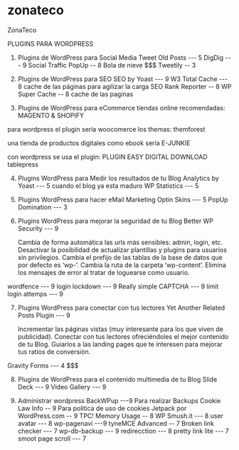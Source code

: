 zonateco
========

ZonaTeco


PLUGINS PARA WORDPRESS

1. Plugins de WordPress para Social Media
Tweet Old Posts --- 5
DigDig --- 9
Social Traffic PopUp -- 8 Bola de nieve $$$
Tweetily -- 3


2. Plugins de WordPress para SEO
SEO by Yoast --- 9
W3 Total Cache --- 8 cache de las páginas para agilizar la carga
SEO Rank Reporter -- 8
WP Super Cache -- 8 cache de las paginas

3. Plugins de WordPress para eCommerce
tiendas online recomendadas: MAGENTO & SHOPIFY

para wordpress el plugin sería woocomerce
los themas: themforest

una tienda de productos digitales como ebook sería E-JUNKIE

con wordpress se usa el plugin:
  PLUGIN EASY DIGITAL DOWNLOAD
  tablepress
  
4. Plugins WordPress para Medir los resultados de tu Blog
Analytics by Yoast --- 5 cuando el blog ya esta maduro
WP Statistics --- 5

5. Plugins WordPress para hacer eMail Marketing
Optin Skins --- 5
PopUp Domination --- 3

6. Plugins WordPress para mejorar la seguridad de tu Blog
Better WP Security --- 9
  
    Cambia de forma automática las urls más sensibles: admin, login, etc.
    Desactivar la posibilidad de actualizar plantillas y plugins para usuarios sin privilegios.
    Cambia el prefijo de las tablas de la base de datos que por defecto es ‘wp-’.
    Cambia la ruta de la carpeta ‘wp-content’.
    Elimina los mensajes de error al tratar de loguearse como usuario.

wordfence --- 9
login lockdown --- 9
Really simple CAPTCHA --- 9
limit login attemps --- 9

7. Plugins WordPress para conectar con tus lectores
Yet Another Related Posts Plugin --- 9
  
    Incrementar las páginas vistas (muy interesante para los que viven de publicidad).
    Conectar con tus lectores ofreciéndoles el mejor contenido de tu Blog.
    Guiarlos a las landing pages que te interesen para mejorar tus ratios de conversión.

Gravity Forms --- 4 $$$

8. Plugins de WordPress para el contenido multimedia de tu Blog
Slide Deck --- 9
Video Gallery --- 9

9. Administrar wordpress
BackWPup ---9 Para realizar Backups
Cookie Law Info -- 9 Para politica de uso de cookies
Jetpack por WordPress.com -- 9
TPC! Memory Usage -- 8
WP Smush.it --- 8
user avatar --- 8
wp-pagenavi ---9
tyneMCE Advanced -- 7
Broken link checker --- 7
wp-db-backup --- 9
redirecction --- 8
pretty link lite --- 7
smoot page scroll --- 7






